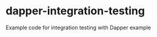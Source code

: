 dapper-integration-testing
==========================

Example code for integration testing with Dapper example
